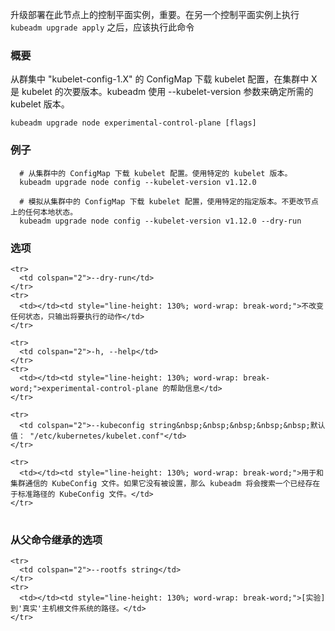 
升级部署在此节点上的控制平面实例，重要。在另一个控制平面实例上执行 `kubeadm upgrade apply` 之后，应该执行此命令
<!--
Upgrades the control plane instance deployed on this node. IMPORTANT. This command should be executed after executing `kubeadm upgrade apply` on another control plane instance
-->

<!--
### Synopsis
-->

### 概要

<!--
Downloads the kubelet configuration from a ConfigMap of the form "kubelet-config-1.X" in the cluster, where X is the minor version of the kubelet. kubeadm uses the --kubelet-version parameter to determine what the desired kubelet version is. Give
-->
从群集中 "kubelet-config-1.X" 的 ConfigMap 下载 kubelet 配置，在集群中 X 是 kubelet 的次要版本。kubeadm 使用 --kubelet-version 参数来确定所需的 kubelet 版本。

```
kubeadm upgrade node experimental-control-plane [flags]
```

<!--
### Examples
-->

### 例子

<!--
  # Downloads the kubelet configuration from the ConfigMap in the cluster. Uses a specific desired kubelet version.
  # Simulates the downloading of the kubelet configuration from the ConfigMap in the cluster with a specific desired 
  # version. Does not change any state locally on the node.
-->

```
  # 从集群中的 ConfigMap 下载 kubelet 配置。使用特定的 kubelet 版本。
  kubeadm upgrade node config --kubelet-version v1.12.0
  
  # 模拟从集群中的 ConfigMap 下载 kubelet 配置，使用特定的指定版本。不更改节点上的任何本地状态。
  kubeadm upgrade node config --kubelet-version v1.12.0 --dry-run
```

<!--
### Options
-->

### 选项

<table style="width: 100%; table-layout: fixed;">
  <colgroup>
    <col span="1" style="width: 10px;" />
    <col span="1" />
  </colgroup>
  <tbody>

    <tr>
      <td colspan="2">--dry-run</td>
    </tr>
    <tr>
      <td></td><td style="line-height: 130%; word-wrap: break-word;">不改变任何状态，只输出将要执行的动作</td>
    </tr>
<!--
      <td></td><td style="line-height: 130%; word-wrap: break-word;">Do not change any state, just output the actions that would be performed.</td>
-->

    <tr>
      <td colspan="2">-h, --help</td>
    </tr>
    <tr>
      <td></td><td style="line-height: 130%; word-wrap: break-word;">experimental-control-plane 的帮助信息</td>
    </tr>
<!--
      <td></td><td style="line-height: 130%; word-wrap: break-word;">help for experimental-control-plane</td>
-->

    <tr>
      <td colspan="2">--kubeconfig string&nbsp;&nbsp;&nbsp;&nbsp;&nbsp;默认值： "/etc/kubernetes/kubelet.conf"</td>
    </tr>
<!--
      <td colspan="2">--kubeconfig string&nbsp;&nbsp;&nbsp;&nbsp;&nbsp;Default: "/etc/kubernetes/kubelet.conf"</td>
-->

    <tr>
      <td></td><td style="line-height: 130%; word-wrap: break-word;">用于和集群通信的 KubeConfig 文件。如果它没有被设置，那么 kubeadm 将会搜索一个已经存在于标准路径的 KubeConfig 文件。</td>
    </tr>
<!--
      <td></td><td style="line-height: 130%; word-wrap: break-word;">The KubeConfig file to use when talking to the cluster. If the flag is not set, a set of standard locations are searched for an existing KubeConfig file.</td>
-->

  </tbody>
</table>



<!--
### Options inherited from parent commands
-->

### 从父命令继承的选项

<table style="width: 100%; table-layout: fixed;">
  <colgroup>
    <col span="1" style="width: 10px;" />
    <col span="1" />
  </colgroup>
  <tbody>

    <tr>
      <td colspan="2">--rootfs string</td>
    </tr>
    <tr>
      <td></td><td style="line-height: 130%; word-wrap: break-word;">[实验] 到'真实'主机根文件系统的路径。</td>
    </tr>
<!--
      <td></td><td style="line-height: 130%; word-wrap: break-word;">[EXPERIMENTAL] The path to the 'real' host root filesystem.</td>
-->

  </tbody>
</table>



